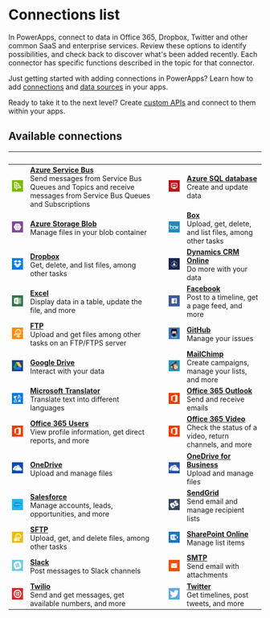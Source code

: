 <properties
	pageTitle="List of connections | Microsoft PowerApps"
	description="Overview of all the available connections you can use to build PowerApps"
	services=""
	suite="powerapps"
	documentationCenter=""
	authors="AFTOwen"
	manager="erikre"
	editor=""
    tags=""/>

<tags
	ms.service="powerapps"
	ms.workload="na"
	ms.tgt_pltfrm="na"
	ms.devlang="na"
	ms.topic="get-started-article"
	ms.date="06/06/2016"
	ms.author="anneta"/>

# Connections list

In PowerApps, connect to data in Office 365, Dropbox, Twitter and other common SaaS and enterprise services. Review these options to identify possibilities, and check back to discover what's been added recently. Each connector has specific functions described in the topic for that connector.

Just getting started with adding connections in PowerApps? Learn how to add [connections](add-manage-connections.md) and [data sources](add-data-connection.md) in your apps.

Ready to take it to the next level? Create [custom APIs](register-custom-api.md) and connect to them within your apps.

## Available connections

|&nbsp;|&nbsp;|&nbsp;|&nbsp;|&nbsp;|
|---|---|---|---|---|
[![API Icon][servicebusicon]][servicebusdoc] | [**Azure Service Bus**][servicebusdoc] <br/> Send messages from Service Bus Queues and Topics and receive messages from Service Bus Queues and Subscriptions || [![API Icon][sqlicon]][sqldoc] | [**Azure SQL database**][sqldoc]  <br/> Create and update data |
| [![API Icon][blobicon]][azureblobdoc] | [**Azure Storage Blob**][azureblobdoc] <br/>Manage files in your blob container || [![API Icon][boxicon]][boxDoc] | [**Box**][boxDoc] <br/>Upload, get, delete, and list files, among other tasks|
| [![API Icon][dropboxicon]][dropboxdoc] | [**Dropbox**][dropboxdoc] <br/> Get, delete, and list files, among other tasks || [![API Icon][crmonlineicon]][crmonlinedoc] | [**Dynamics CRM Online**][crmonlinedoc] <br/>Do more with your data |
| [![API Icon][excelicon]][exceldoc] | [**Excel**][exceldoc] <br/> Display data in a table, update the file, and more || [![API Icon][facebookicon]][facebookdoc] | [**Facebook**][facebookdoc] <br/> Post to a timeline, get a page feed, and more |
| [![API Icon][ftpicon]][ftpdoc] | [**FTP**][ftpdoc] <br/> Upload and get files among other tasks on an FTP/FTPS server || [![API Icon][githubicon]][githubdoc] | [**GitHub**][githubdoc] <br/> Manage your issues |
| [![API Icon][googledriveicon]][googledrivedoc] | [**Google Drive**][googledrivedoc] <br/> Interact with your data || [![API Icon][mailchimpicon]][mailchimpdoc] | [**MailChimp**][mailchimpdoc]  <br/> Create campaigns, manage your lists, and more |
| [![API Icon][microsofttranslatoricon]][microsofttranslatordoc] | [**Microsoft Translator**][microsofttranslatordoc] <br/> Translate text into different languages | | [![API Icon][office365icon]][office365outlookdoc] | [**Office 365 Outlook**][office365outlookdoc] <br/> Send and receive emails |
| [![API Icon][office365icon]][office365usersdoc] | [**Office 365 Users**][office365usersdoc] <br/> View profile information, get direct reports, and more || [![API Icon][office365icon]][office365videodoc] | [**Office 365 Video**][office365videodoc] <br/> Check the status of a video, return channels, and more |
| [![API Icon][onedriveicon]][onedrivedoc] | [**OneDrive**][onedrivedoc] <br/> Upload and manage files || [![API Icon][onedriveforbusinessicon]][onedriveforbusinessdoc] | [**OneDrive for Business**][onedriveforbusinessdoc] <br/> Upload and manage files |
| [![API Icon][salesforceicon]][salesforcedoc] | [**Salesforce**][salesforcedoc] <br/> Manage accounts, leads, opportunities, and more ||  [![API Icon][sendgridicon]][sendgriddoc] | [**SendGrid**][sendgriddoc] <br/> Send email and manage recipient lists |
| [![API Icon][sftpicon]][sftpdoc] | [**SFTP**][sftpdoc]  <br/> Upload, get, and delete files, among other tasks || [![API Icon][sharepointicon]][sharepointdoc] | [**SharePoint Online**][sharepointdoc]  <br/> Manage list items |
| [![API Icon][slackicon]][slackdoc] | [**Slack**][slackdoc]  <br/> Post messages to Slack channels || [![API Icon][smtpicon]][smtpdoc] | [**SMTP**][smtpdoc]  <br/> Send email with attachments|
| [![API Icon][twilioicon]][twiliodoc] | [**Twilio**][twiliodoc]  <br/> Send and get messages, get available numbers, and more || [![API Icon][twittericon]][twitterdoc] | [**Twitter**][twitterdoc]  <br/> Get timelines, post tweets, and more |

<!--API Documentation-->
[azureblobdoc]: ./connections/connection-azure-blob.md "Connect to Azure blob to manage files in your blob container."
[boxDoc]: ./connections/cloud-storage-blob-connections.md "Connects to Box and display data from an Excel table."
[boxDoc_original]: ./connections/connection-box.md "Connects to Box and can upload, get, delete, list, and more file tasks."
[crmonlinedoc]: ./connections/connection-dynamics-crmonline.md "Connect to Dynamics CRM Online and do more with your CRM Online data."
[dropboxdoc]: ./connections/cloud-storage-blob-connections.md "Connect to Dropbox and display data from an Excel table."
[dropboxdoc_original]: ./connections/connection-dropbox.md "Connect to Dropbox and can get, delete, list, and more file tasks."
[exceldoc]: ./connections/connection-excel.md "Connect to Excel."
[facebookdoc]: ./connections/connection-facebook.md "Connect to Facebook to post to a timeline, get a page feed, and more."
[ftpdoc]: ./connections/connection-ftp.md "Connects to an FTP / FTPS server and do different FTP tasks, including uploading, getting, deleting files, and more."
[googledrivedoc]: ./connections/cloud-storage-blob-connections.md "Connect to GoogleDrive and display data from an Excel table."
[googledrivedoc_original]: ./connections/connection-googledrive.md "Connect to GoogleDrive and interact with your data."
[githubdoc]: ./connections/connection-github.md "Connect to GitHub to manage your issues."
[mailchimpdoc]: ./connections/connection-mailchimp.md "Connect to MailChimp to create new campaigns, manage your lists, and more"
[microsofttranslatordoc]: ./connections/connection-microsoft-translator.md "Connect to Microsoft Translator and translate your text to different languages"
[office365outlookdoc]: ./connections/connection-office365-outlook.md "The Office 365 Connector can send and receive emails, manage your calendar, and manage your contacts using your Office 365 account."
[office365usersdoc]: ./connections/connection-office365-users.md "Connect to Office 365 Users to look up manager information, view profiles, and more"
[office365videodoc]: ./connections/connection-office365-video.md "Connect to Office 365 to check the status of a video, return channels, and more"
[onedrivedoc]: ./connections/cloud-storage-blob-connections.md "Connects to your personal Microsoft OneDrive and display data from an Excel table."
[onedrivedoc_original]: ./connections/connection-onedrive.md "Connects to your personal Microsoft OneDrive and upload, list files, and more."
[onedriveforbusinessdoc]: ./connections/cloud-storage-blob-connections.md "Connects to your Microsoft OneDrive for Business account and display data from an Excel table."
[onedriveforbusinessdoc_original]: ./connections/connection-onedrive-for-business.md "Connects to your Microsoft OneDrive for Business account to upload, list files, and more."
[salesforcedoc]: ./connections/connection-salesforce.md "Connect to your Salesforce account and manage  accounts, opportunities, and more."
[servicebusdoc]: ./connections/connection-azure-servicebus.md "Can send messages from Service Bus Queues and Topics and receive messages from Service Bus Queues and Subscriptions."
[sendgriddoc]: ./connections/connection-sendgrid.md "Connect to SendGrid to send email and manage recipient lists"
[sharepointdoc]: ./connections/connection-sharepoint-online.md "Connects to SharePoint Online to manage documents and list items."
[slackdoc]: ./connections/connection-slack.md "Connect to Slack and post messages to Slack channels."
[sftpdoc]: ./connections/connection-sftp.md "Connects to SFTP and can upload, get, delete files, and more."
[smtpdoc]: ./connections/connection-smtp.md "Connects to a SMTP server and can send email with attachments."
[sqldoc]: ./connections/connection-azure-sqldatabase.md "Connects to Azure SQL Database to create, update entries, and more on an Azure SQL database table."
[twiliodoc]: ./connections/connection-twilio.md "Connects to Twilio and can send and get messages, get available numbers, and more."
[twitterdoc]: ./connections/connection-twitter.md "Connects to Twitter and get timelines, post tweets, and more."
[yammerdoc]: ./connectors-create-api-yammer.md "Connects to Yammer to post messages and get new messages."

<!--Icon references-->
[blobicon]: ./media/connections-list/blobicon.png
[bingsearchicon]: ./media/connections-list/bingsearchicon.png
[boxicon]: ./media/connections-list/boxicon.png
[ftpicon]: ./media/connections-list/ftpicon.png
[crmonlineicon]: ./media/connections-list/dynamicscrmicon.png
[dropboxicon]: ./media/connections-list/dropboxicon.png
[excelicon]: ./media/connections-list/excelicon.png
[facebookicon]: ./media/connections-list/facebookicon.png
[googledriveicon]: ./media/connections-list/googledriveicon.png
[githubicon]: ./media/connections-list/githubicon.png
[mailchimpicon]: ./media/connections-list/mailchimpicon.png
[microsofttranslatoricon]: ./media/connections-list/translatoricon.png
[office365icon]: ./media/connections-list/office365icon.png
[onedriveicon]: ./media/connections-list/onedriveicon.png
[onedriveforbusinessicon]: ./media/connections-list/onedriveforbusinessicon.png
[salesforceicon]: ./media/connections-list/salesforceicon.png
[servicebusicon]: ./media/connections-list/servicebusicon.png
[sendgridicon]: ./media/connections-list/sendgridicon.png
[sftpicon]: ./media/connections-list/sftpicon.png
[sharepointicon]: ./media/connections-list/sharepointicon.png
[slackicon]: ./media/connections-list/slackicon.png
[smtpicon]: ./media/connections-list/smtpicon.png
[sqlicon]: ./media/connections-list/sqlicon.png
[twilioicon]: ./media/connections-list/twilioicon.png
[twittericon]: ./media/connections-list/twittericon.png
[yammericon]: ./media/connections-list/yammericon.png
